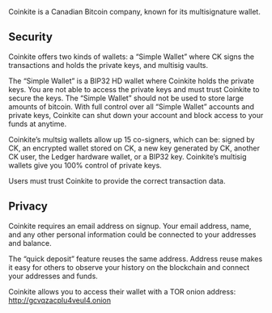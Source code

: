 Coinkite is a Canadian Bitcoin company, known for its multisignature wallet.

## Security

Coinkite offers two kinds of wallets: a “Simple Wallet” where CK signs the transactions and holds the private keys, and multisig vaults.

The “Simple Wallet” is a BIP32 HD wallet where Coinkite holds the private keys. You are not able to access the private keys and must trust Coinkite to secure the keys. The “Simple Wallet” should not be used to store large amounts of bitcoin. With full control over all “Simple Wallet” accounts and private keys, Coinkite can shut down your account and block access to your funds at anytime.

Coinkite’s multsig wallets allow up 15 co-signers, which can be: signed by CK, an encrypted wallet stored on CK, a new key generated by CK, another CK user, the Ledger hardware wallet, or a BIP32 key. Coinkite’s multisig wallets give you 100% control of private keys.

Users must trust Coinkite to provide the correct transaction data.

## Privacy

Coinkite requires an email address on signup. Your email address, name, and any other personal information could be connected to your addresses and balance.

The “quick deposit” feature reuses the same address. Address reuse makes it easy for others to observe your history on the blockchain and connect your addresses and funds.

Coinkite allows you to access their wallet with a TOR onion address: http://gcvqzacplu4veul4.onion 
